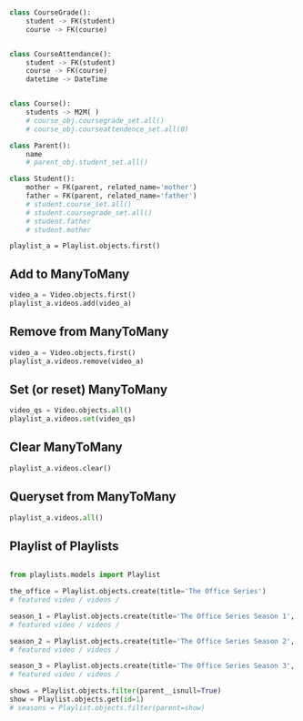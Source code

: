 ```python


class CourseGrade():
    student -> FK(student)
    course -> FK(course)


class CourseAttendance():
    student -> FK(student)
    course -> FK(course)
    datetime -> DateTime


class Course():
    students -> M2M( )
    # course_obj.coursegrade_set.all()
    # course_obj.courseattendence_set.all(0)

class Parent():
    name
    # parent_obj.student_set.all()

class Student():
    mother = FK(parent, related_name='mother')
    father = FK(parent, related_name='father')
    # student.course_set.all()
    # student.coursegrade_set.all()
    # student.father
    # student.mother
```
















```
playlist_a = Playlist.objects.first()

```
## Add to ManyToMany
```python
video_a = Video.objects.first()
playlist_a.videos.add(video_a)
```

## Remove from ManyToMany
```python
video_a = Video.objects.first()
playlist_a.videos.remove(video_a)
```


## Set (or reset) ManyToMany
```python
video_qs = Video.objects.all()
playlist_a.videos.set(video_qs)
```


## Clear ManyToMany
```python
playlist_a.videos.clear()
```

## Queryset from ManyToMany
```python
playlist_a.videos.all()
```





## Playlist of Playlists


```python

from playlists.models import Playlist

the_office = Playlist.objects.create(title='The Office Series')
# featured video / videos / 

season_1 = Playlist.objects.create(title='The Office Series Season 1', parent=the_office, order=1)
# featured video / videos / 

season_2 = Playlist.objects.create(title='The Office Series Season 2', parent=the_office, order=2)
# featured video / videos / 

season_3 = Playlist.objects.create(title='The Office Series Season 3', parent=the_office, order=3)
# featured video / videos / 

shows = Playlist.objects.filter(parent__isnull=True)
show = Playlist.objects.get(id=1)
# seasons = Playlist.objects.filter(parent=show)
```